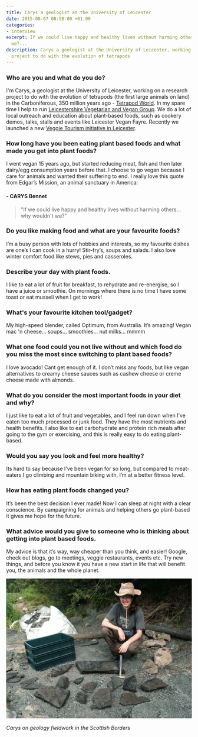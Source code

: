 ```yaml
---
title: Carys a geologist at the University of Leicester
date: 2015-08-07 08:58:00 +01:00
categories:
- interview
excerpt: If we could live happy and healthy lives without harming others... why wouldn't
  we?...
description: Carys a geologist at the University of Leicester, working on a research
  project to do with the evolution of tetrapods
---
```


### Who are you and what do you do?
I'm Carys, a geologist at the University of Leicester, working on a research project to do with the evolution of tetrapods (the first large animals on land) in the Carboniferous, 350 million years ago - [Tetrapod World](http://www.tetrapodworld.com). In my spare time I help to run [Leicestershire Vegetarian and Vegan Group](http://www.leicesterveggies.org.uk/). We do a lot of local outreach and education about plant-based foods, such as cookery demos, talks, stalls and events like Leicester Vegan Fayre. Recently we launched a new [Veggie Tourism initiative in Leicester](http://www.goleicestershire.com/food-and-drink/veggie-leicester.aspx).

### How long have you been eating plant based foods and what made you get into plant foods?
I went vegan 15 years ago, but started reducing meat, fish and then later dairy/egg consumption years before that. I choose to go vegan because I care for animals and wanted their suffering to end. I really love this quote from Edgar’s Mission, an animal sanctuary in America: 

#### - CARYS Bennet
>"If we could live happy and healthy lives without harming others... why wouldn't we?"

### Do you like making food and what are your favourite foods?
I’m a busy person with lots of hobbies and interests, so my favourite dishes are one’s I can cook in a hurry! Stir-fry’s, soups and salads. I also love winter comfort food like stews, pies and casseroles.

### Describe your day with plant foods.
I like to eat a lot of fruit for breakfast, to rehydrate and re-energise, so I have a juice or smoothie. On mornings where there is no time I have some toast or eat musseli when I get to work! 

### What's your favourite kitchen tool/gadget?
My high-speed blender, called Optimum, from Australia. It’s amazing! Vegan mac 'n cheese... soups... smoothies... nut milks... mmmm

### What one food could you not live without and which food do you miss the most since switching to plant based foods?
I love avocado! Cant get enough of it. I don’t miss any foods, but like vegan alternatives to creamy cheese sauces such as cashew cheese or creme cheese made with almonds.

### What do you consider the most important foods in your diet and why?
I just like to eat a lot of fruit and vegetables, and I feel run down when I’ve eaten too much processed or junk food. They have the most nutrients and health benefits. I also like to eat carbohydrate and protein rich meals after going to the gym or exercising, and this is really easy to do eating plant-based.

### Would you say you look and feel more healthy?
Its hard to say because I’ve been vegan for so long, but compared to meat-eaters I go climbing and mountain biking with, I’m at a better fitness level.

### How has eating plant foods changed you?
It’s been the best decision I ever made! Now I can sleep at night with a clear conscience. By campaigning for animals and helping others go plant-based it gives me hope for the future.

### What advice would you give to someone who is thinking about getting into plant based foods.
My advice is that it’s way, way cheaper than you think, and easier! Google, check out blogs, go to meetings, veggie restaurants, events etc. Try new things, and before you know it you have a new start in life that will benefit you, the animals and the whole planet.

![Carys on geology fieldwork in the Scottish Borders](/uploads/carys-bennett.jpg)

_Carys on geology fieldwork in the Scottish Borders_
